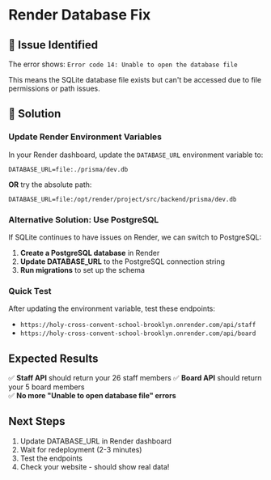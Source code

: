 # Render Database Fix

## 🚨 Issue Identified
The error shows: `Error code 14: Unable to open the database file`

This means the SQLite database file exists but can't be accessed due to file permissions or path issues.

## 🔧 Solution

### Update Render Environment Variables

In your Render dashboard, update the `DATABASE_URL` environment variable to:

```
DATABASE_URL=file:./prisma/dev.db
```

**OR** try the absolute path:

```
DATABASE_URL=file:/opt/render/project/src/backend/prisma/dev.db
```

### Alternative Solution: Use PostgreSQL

If SQLite continues to have issues on Render, we can switch to PostgreSQL:

1. **Create a PostgreSQL database** in Render
2. **Update DATABASE_URL** to the PostgreSQL connection string
3. **Run migrations** to set up the schema

### Quick Test

After updating the environment variable, test these endpoints:

- `https://holy-cross-convent-school-brooklyn.onrender.com/api/staff`
- `https://holy-cross-convent-school-brooklyn.onrender.com/api/board`

## Expected Results

✅ **Staff API** should return your 26 staff members
✅ **Board API** should return your 5 board members  
✅ **No more "Unable to open database file" errors**

## Next Steps

1. Update DATABASE_URL in Render dashboard
2. Wait for redeployment (2-3 minutes)
3. Test the endpoints
4. Check your website - should show real data!
